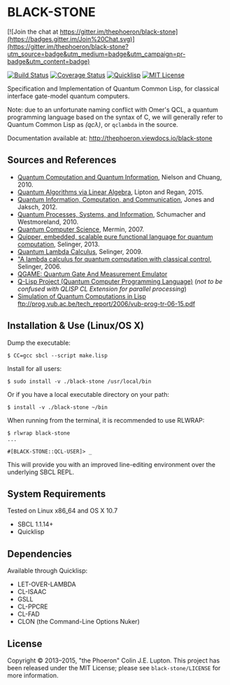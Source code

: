 # BLACK-STONE

[![Join the chat at https://gitter.im/thephoeron/black-stone](https://badges.gitter.im/Join%20Chat.svg)](https://gitter.im/thephoeron/black-stone?utm_source=badge&utm_medium=badge&utm_campaign=pr-badge&utm_content=badge)

[![Build Status](https://travis-ci.org/thephoeron/black-stone.svg)](https://travis-ci.org/thephoeron/black-stone)
[![Coverage Status](http://coveralls.io/repos/thephoeron/black-stone/badge.svg?branch=master&service=github)](http://coveralls.io/github/thephoeron/black-stone?branch=master)
[![Quicklisp](http://quickdocs.org/badge/black-stone.svg)](http://quickdocs.org/black-stone/)
[![MIT License](https://img.shields.io/badge/license-MIT-blue.svg)](./LICENSE)

Specification and Implementation of Quantum Common Lisp, for classical interface gate-model quantum computers.

Note: due to an unfortunate naming conflict with Omer's QCL, a quantum programming language based on the syntax of C, we will generally refer to Quantum Common Lisp as *(qcλ)*, or `qclambda` in the source.

Documentation available at: http://thephoeron.viewdocs.io/black-stone

## Sources and References

* [Quantum Computation and Quantum Information](), Nielson and Chuang, 2010.
* [Quantum Algorithms via Linear Algebra](), Lipton and Regan, 2015.
* [Quantum Information, Computation, and Communication](), Jones and Jaksch, 2012.
* [Quantum Processes, Systems, and Information](), Schumacher and Westmoreland, 2010.
* [Quantum Computer Science](), Mermin, 2007.
* [Quipper, embedded, scalable pure functional language for quantum computation](http://www.mathstat.dal.ca/~selinger/quipper/), Selinger, 2013.
* [Quantum Lambda Calculus](http://www.mathstat.dal.ca/~selinger/papers/#qlambdabook), Selinger, 2009.
* ["A lambda calculus for quantum computation with classical control](http://www.mathstat.dal.ca/~selinger/papers/#qlambda), Selinger, 2006.
* [QGAME: Quantum Gate And Measurement Emulator](http://faculty.hampshire.edu/lspector/qgame.html)
* [Q-Lisp Project (Quantum Computer Programming Language)](http://www.schloerconsulting.com/quantum-computer-q-lisp-programming-language) (*not to be confused with QLISP CL Extension for parallel processing*)
* [Simulation of Quantum Computations in Lisp](ftp://prog.vub.ac.be/tech_report/2006/vub-prog-tr-06-15.pdf) ftp://prog.vub.ac.be/tech_report/2006/vub-prog-tr-06-15.pdf

## Installation & Use (Linux/OS X)

Dump the executable:

    $ CC=gcc sbcl --script make.lisp

Install for all users:

    $ sudo install -v ./black-stone /usr/local/bin

Or if you have a local executable directory on your path:

    $ install -v ./black-stone ~/bin

When running from the terminal, it is recommended to use RLWRAP:

    $ rlwrap black-stone
    ...

    #[BLACK-STONE::QCL-USER]> _

This will provide you with an improved line-editing environment over the underlying SBCL REPL.

## System Requirements

Tested on Linux x86_64 and OS X 10.7

* SBCL 1.1.14+
* Quicklisp

## Dependencies

Available through Quicklisp:

* LET-OVER-LAMBDA
* CL-ISAAC
* GSLL
* CL-PPCRE
* CL-FAD
* CLON (the Command-Line Options Nuker)

## License

Copyright &copy; 2013&ndash;2015, "the Phoeron" Colin J.E. Lupton.  This project has been released under the MIT License; please see `black-stone/LICENSE` for more information.
